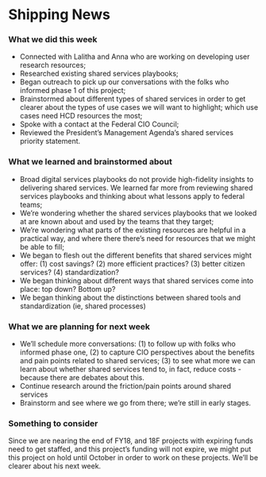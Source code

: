 # Shipping News

### What we did this week
- Connected with Lalitha and Anna who are working on developing user research resources;
- Researched existing shared services playbooks;
- Began outreach to pick up our conversations with the folks who informed phase 1 of this project;
- Brainstormed about different types of shared services in order to get clearer about the types of use cases we will want to highlight; which use cases need HCD resources the most;
- Spoke with a contact at the Federal CIO Council;
- Reviewed the President’s Management Agenda’s shared services priority statement.

### What we learned and brainstormed about
- Broad digital services playbooks do not provide high-fidelity insights to delivering shared services. We learned far more from reviewing shared services playbooks and thinking about what lessons apply to federal teams;
- We’re wondering whether the shared services playbooks that we looked at are known about and used by the teams that they target;
- We’re wondering what parts of the existing resources are helpful in a practical way, and where there there’s need for resources that we might be able to fill;
- We began to flesh out the different benefits that shared services might offer: (1) cost savings? (2) more efficient practices? (3) better citizen services? (4) standardization? 
- We began thinking about different ways that shared services come into place: top down? Bottom up?
- We began thinking about the distinctions between shared tools and standardization (ie, shared processes)

### What we are planning for next week
- We’ll schedule more conversations: (1) to follow up with folks who informed phase one, (2) to capture CIO perspectives about the benefits and pain points related to shared services; (3) to see what more we can learn about whether shared services tend to, in fact, reduce costs - because there are debates about this.
- Continue research around the friction/pain points around shared services
- Brainstorm and see where we go from there; we’re still in early stages.


### Something to consider
Since we are nearing the end of FY18, and 18F projects with expiring funds need to get staffed, and this project’s funding will not expire, we might put this project on hold until October in order to work on these projects. We’ll be clearer about his next week.

